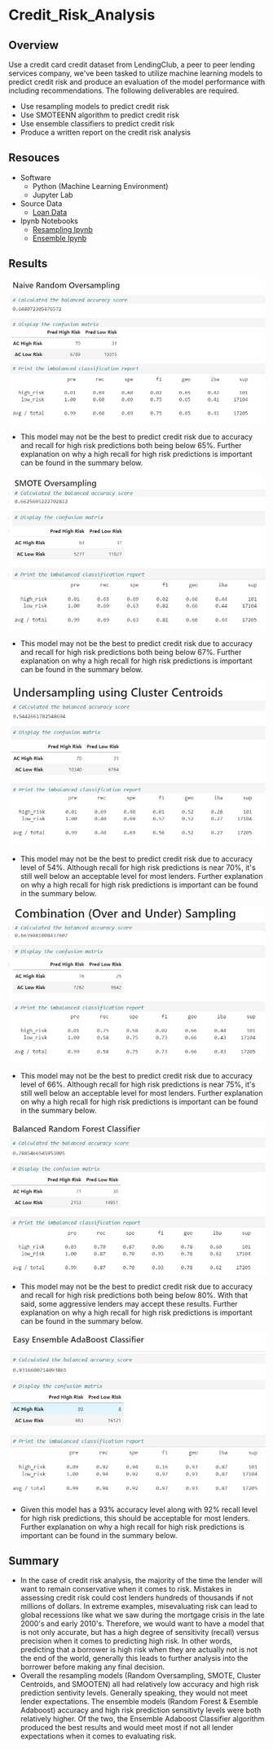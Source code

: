 # Credit_Risk_Analysis

## Overview
Use a credit card credit dataset from LendingClub, a peer to peer lending services company, we've been tasked to utilize machine learning models to predict credit risk and produce an evaluation of the model performance with including recommendations.  The following deliverables are required.
  - Use resampling models to predict credit risk
  - Use SMOTEENN algorithm to predict credit risk
  - Use ensemble classifiers to predict credit risk
  - Produce a written report on the credit risk analysis

## Resouces

  - Software
    - Python (Machine Learning Environment)
    - Jupyter Lab
  - Source Data
    - [Loan Data](https://github.com/sbretag/Credit_Risk_Analysis/blob/main/Resources/LoanStats_2019Q1.csv)
  - Ipynb Notebooks
    - [Resampling Ipynb](https://github.com/sbretag/Credit_Risk_Analysis/blob/main/Notebooks/credit_risk_resampling.ipynb)
    - [Ensemble Ipynb](https://github.com/sbretag/Credit_Risk_Analysis/blob/main/Notebooks/credit_risk_ensemble.ipynb)

## Results

![image](https://github.com/sbretag/Credit_Risk_Analysis/blob/main/Images/RandomOverSampling_Results.png)
- This model may not be the best to predict credit risk due to accuracy and recall for high risk predictions both being below 65%.  Further explanation on why a high recall for high risk predictions is important can be found in the summary below.

![image](https://github.com/sbretag/Credit_Risk_Analysis/blob/main/Images/SMOTE_Results.png)
- This model may not be the best to predict credit risk due to accuracy and recall for high risk predictions both being below 67%.  Further explanation on why a high recall for high risk predictions is important can be found in the summary below.

![image](https://github.com/sbretag/Credit_Risk_Analysis/blob/main/Images/ClusterCentroidsUnderSample.png)
- This model may not be the best to predict credit risk due to accuracy level of 54%.  Although recall for high risk predictions is near 70%, it's still well below an acceptable level for most lenders.  Further explanation on why a high recall for high risk predictions is important can be found in the summary below.

![image](https://github.com/sbretag/Credit_Risk_Analysis/blob/main/Images/SMOTEENN_Results.png)
- This model may not be the best to predict credit risk due to accuracy level of 66%.  Although recall for high risk predictions is near 75%, it's still well below an acceptable level for most lenders.  Further explanation on why a high recall for high risk predictions is important can be found in the summary below.

![image](https://github.com/sbretag/Credit_Risk_Analysis/blob/main/Images/RandomForest_Results.png)
- This model may not be the best to predict credit risk due to accuracy and recall for high risk predictions both being below 80%.  With that said, some aggressive lenders may accept these results.  Further explanation on why a high recall for high risk predictions is important can be found in the summary below.

![image](https://github.com/sbretag/Credit_Risk_Analysis/blob/main/Images/EEC_Results.png)
- Given this model has a 93% accuracy level along with 92% recall level for high risk predictions, this should be acceptable for most lenders.   Further explanation on why a high recall for high risk predictions is important can be found in the summary below.


## Summary
- In the case of credit risk analysis, the majority of the time the lender will want to remain conservative when it comes to risk.  Mistakes in assessing credit risk could cost lenders hundreds of thousands if not millions of dollars.  In extreme examples, misevaluating risk can lead to global recessions like what we saw during the mortgage crisis in the late 2000's and early 2010's.  Therefore, we would want to have a model that is not only accurate, but has a high degree of sensitivity (recall) versus precision when it comes to predicting high risk.  In other words, predicting that a borrower is high risk when they are actually not is not the end of the world, generally this leads to further analysis into the borrower before making any final decision.
- Overall the resampling models (Random Oversampling, SMOTE, Cluster Centroids, and SMOOTEN) all had relatively low accuracy and high risk prediction sentivity levels.  Generally speaking, they would not meet lender expectations.  The ensemble models (Random Forest & Esemble Adaboost) accuracy and high risk prediction sensitivty levels were both relatively higher.  Of the two, the Ensemble Adaboost Classifier algorithm produced the best results and would meet most if not all lender expectations when it comes to evaluating risk.



